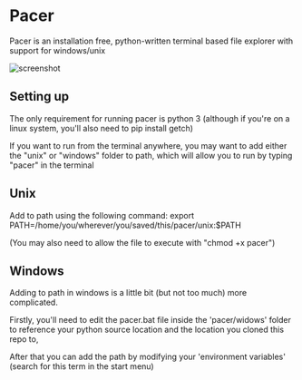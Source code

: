 # Pacer
Pacer is an installation free, python-written terminal based file explorer with support for windows/unix

![screenshot](https://github.com/houseofleft/pacer/blob/master/pacer_scrot.png)

## Setting up
The only requirement for running pacer is python 3 (although if you're on a linux system, you'll also need to pip install getch)

If you want to run from the terminal anywhere, you may want to add either the "unix" or "windows" folder to path, which will allow you to run by typing "pacer" in the terminal

## Unix
Add to path using the following command:
    export PATH=/home/you/wherever/you/saved/this/pacer/unix:$PATH

(You may also need to allow the file to execute with "chmod +x pacer")

## Windows
Adding to path in windows is a little bit (but not too much) more complicated.

Firstly, you'll need to edit the pacer.bat file inside the 'pacer/widows' folder to reference your python source location and the location you cloned this repo to,

After that you can add the path by modifying your 'environment variables' (search for this term in the start menu)
